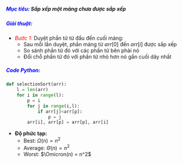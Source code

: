 ##### <span style="color:blue">**Mục tiêu:**</span> Sắp xếp một mảng chưa được sắp xếp

##### <span style="color:blue">**Giải thuật:**</span>

- <span style="color:red">*Bước 1:*</span> Duyệt phần tử từ đầu đến cuối mảng:
  - Sau mỗi lần duyệt, phần mảng từ $arr[0]$ đến $arr[i]$ được sắp xếp
  - So sánh phần tử đó với các phần tử bên phải nó
  - Đổi chỗ phần tử đó với phần tử nhỏ hơn nó gần cuối dãy nhất

##### <span style="color:blue">**Code Python:**</span>

```python
def selectionSort(arr):
    l = len(arr)
    for i in range(l):
        p = i
        for j in range(i,l):
            if arr[j]<arr[p]:
                p = j
        arr[i], arr[p] = arr[p], arr[i]
```

- **Độ phức tạp:**
  - Best: $\Omega (n)=n^2$
  - Average: $\Theta (n) = n^2$
  - Worst: $\Omicron(n) = n^2$

